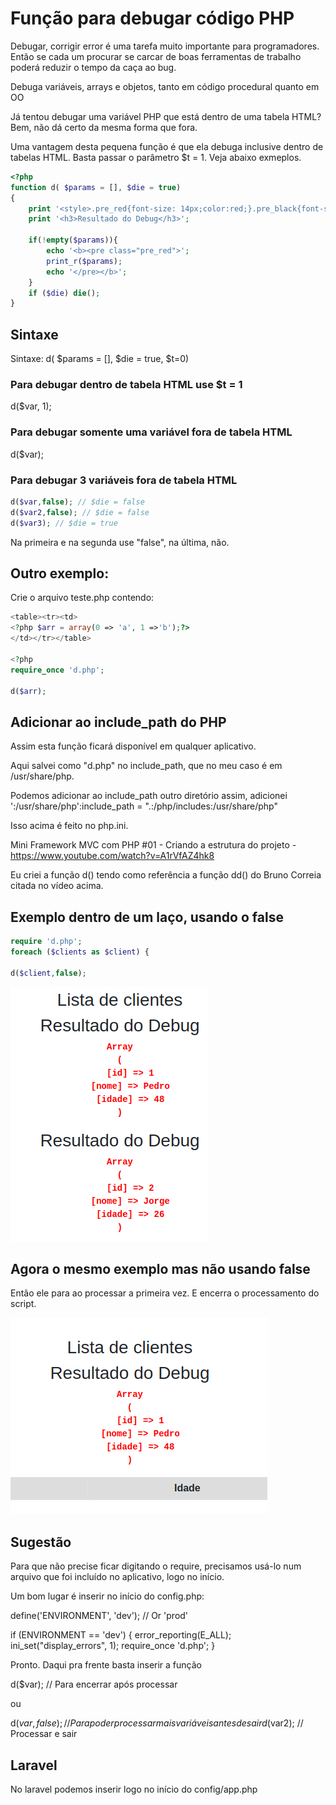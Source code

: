# Função para debugar código PHP

Debugar, corrigir error é uma tarefa muito importante para programadores. Então se cada um procurar se carcar de boas ferramentas de trabalho poderá reduzir o tempo da caça ao bug.

Debuga variáveis, arrays e objetos, tanto em código procedural quanto em OO

Já tentou debugar uma variável PHP que está dentro de uma tabela HTML? Bem, não dá certo da mesma forma que fora.

Uma vantagem desta pequena função é que ela debuga inclusive dentro de tabelas HTML. Basta passar o parâmetro $t = 1. Veja abaixo exmeplos.

```php
<?php
function d( $params = [], $die = true)
{
    print '<style>.pre_red{font-size: 14px;color:red;}.pre_black{font-size: 14px;}</style>';
    print '<h3>Resultado do Debug</h3>';

    if(!empty($params)){
        echo '<b><pre class="pre_red">';
        print_r($params);
        echo '</pre></b>';
    }
    if ($die) die();
}
```
## Sintaxe

Sintaxe: d( $params = [], $die = true, $t=0)

### Para debugar dentro de tabela HTML use $t = 1

d($var, 1);

### Para debugar somente uma variável fora de tabela HTML

d($var);

### Para debugar 3 variáveis fora de tabela HTML
```php
d($var,false); // $die = false
d($var2,false); // $die = false
d($var3); // $die = true
```
Na primeira e na segunda use "false", na última, não.

## Outro exemplo:

Crie o arquivo teste.php contendo:

```php
<table><tr><td>
<?php $arr = array(0 => 'a', 1 =>'b');?>
</td></tr></table>

<?php
require_once 'd.php';

d($arr);
```
## Adicionar ao include_path do PHP

Assim esta função ficará disponível em qualquer aplicativo.

Aqui salvei como "d.php" no include_path, que no meu caso é em /usr/share/php.

Podemos adicionar ao include_path outro diretório assim, adicionei ':/usr/share/php':include_path = ".:/php/includes:/usr/share/php"

Isso acima é feito no php.ini.

Mini Framework MVC com PHP #01 - Criando a estrutura do projeto - https://www.youtube.com/watch?v=A1rVfAZ4hk8

Eu criei a função d() tendo como referência a função dd() do Bruno Correia citada no vídeo acima.

## Exemplo dentro de um laço, usando o false

```php
require 'd.php';
foreach ($clients as $client) {

d($client,false);
```
![](img/d.png)

## Agora o mesmo exemplo mas não usando false

Então ele para ao processar a primeira vez.
E encerra o processamento do script.

![](img/d2.png)

## Sugestão

Para que não precise ficar digitando o require, precisamos usá-lo num arquivo que foi incluído no aplicativo, logo no início.

Um bom lugar é inserir no início do config.php:

define('ENVIRONMENT', 'dev'); // Or 'prod'

if (ENVIRONMENT == 'dev') {
    error_reporting(E_ALL);
    ini_set("display_errors", 1);
    require_once 'd.php';
}

Pronto. Daqui pra frente basta inserir a função

d($var); // Para encerrar após processar

ou

d($var, false); // Para poder processar mais variáveis antes de sair
d($var2); // Processar e sair

## Laravel

No laravel podemos inserir logo no início do config/app.php

<?php

require_once 'd.php';

Agora, em qualquer arquivo podemos usar apenas:

d($var);
